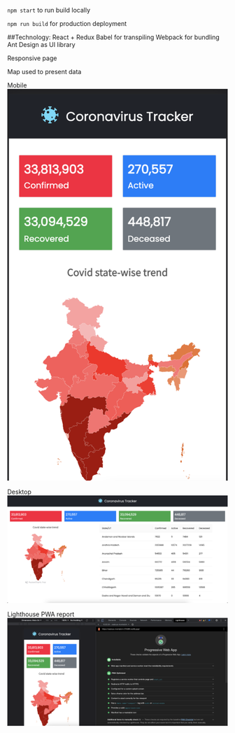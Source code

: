 `npm start`
to run build locally

`npm run build`
for production deployment

##Technology:
React + Redux
Babel for transpiling
Webpack for bundling
Ant Design as UI library

Responsive page

Map used to present data


Mobile<br />
![Mobile](https://raw.githubusercontent.com/drag-bck/coronavirus-tracker-ui/master/s3.png)

Desktop<br />
![DEsktop](https://raw.githubusercontent.com/drag-bck/coronavirus-tracker-ui/master/s2.png)

Lighthouse PWA report<br />
![Lighthouse PWA report](https://raw.githubusercontent.com/drag-bck/coronavirus-tracker-ui/master/s1.png)
